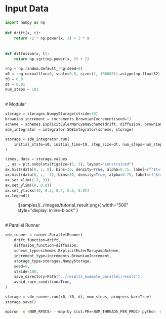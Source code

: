 # Input Data

```python
import numpy as np

def drift(x, t):
    return -2 * np.power(x, 3) + 3 * x


def diffusion(x, t):
    return np.sqrt(np.power(x, 2) + 2)
```

```python
rng = np.random.default_rng(seed=0)
x0 = rng.normal(loc=0, scale=0.5, size=(1, 100000)).astype(np.float32)
t0 = 0.0
dt = 0.01
num_steps = 101
```

<br>
# Modular

```python
storage = storages.NumpyStorage(stride=10)
brownian_increment = increments.BrownianIncrement(seed=1)
scheme = schemes.ExplicitEulerMaruyamaScheme(drift, diffusion, brownian_increment)
sde_integrator = integrator.SDEIntegrator(scheme, storage)
```

```python
storage = sde_integrator.run(
    initial_state=x0, initial_time=t0, step_size=dt, num_steps=num_steps, progress_bar=True
)
```

```python
times, data = storage.values
_, ax = plt.subplots(figsize=(5, 5), layout="constrained")
ax.hist(data[0, :, 0], bins=30, density=True, alpha=0.75, label=rf"$t={times[0]:.1f}$")
ax.hist(data[0, :, -1], bins=30, density=True, alpha=0.75, label=rf"$t={times[-1]:.1f}$")
ax.set_xlim((-3, 3))
ax.set_ylim((0, 0.8))
ax.set_yticks((0, 0.2, 0.4, 0.6, 0.8))
ax.legend()
```

<figure markdown>
![samples](../images/tutorial_result.png){ width="500" style="display: inline-block" }
</figure>


<br>
# Parallel Runner

```python
sde_runner = runner.ParallelRunner(
    drift_function=drift,
    diffusion_function=diffusion,
    scheme_type=schemes.ExplicitEulerMaruyamaScheme,
    increment_type=increments.BrownianIncrement,
    storage_type=storages.NumpyStorage,
    seed=0,
    stride=100,
    save_directory=Path("../results_example_parallel/result"),
    avoid_race_condition=True,
)
```

```python
storage = sde_runner.run(x0, t0, dt, num_steps, progress_bar=True)
storage.save()
```

```bash
mpirun -n <NUM_RPOCS> --map-by slot:PE=<NUM_THREADS_PER_PROC> python -m mpi4py parallel_runner.py
```